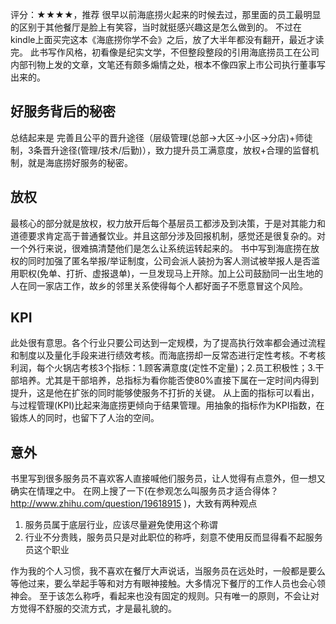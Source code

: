 评分：★★★★，推荐
很早以前海底捞火起来的时候去过，那里面的员工最明显的区别于其他餐厅是脸上有笑容，当时就挺感兴趣这是怎么做到的。
不过在kindle上面买完这本《海底捞你学不会》之后，放了大半年都没有翻开，最近才读完。
此书写作风格，初看像是纪实文学，不但整段整段的引用海底捞员工在公司内部刊物上发的文章，文笔还有颇多煽情之处，根本不像四家上市公司执行董事写出来的。
## 好服务背后的秘密
总结起来是 完善且公平的晋升途径（层级管理(总部->大区->小区->分店)+师徒制，3条晋升途径(管理/技术/后勤)），致力提升员工满意度，放权+合理的监督机制，就是海底捞好服务的秘密。
## 放权
最核心的部分就是放权，权力放开后每个基层员工都涉及到决策，于是对其能力和道德要求肯定高于普通餐饮业。并且这部分涉及回报机制，感觉还是很复杂的。对一个外行来说，很难搞清楚他们是怎么让系统运转起来的。
书中写到海底捞在放权的同时加强了匿名举报/举证制度，公司会派人装扮为客人测试被举报人是否滥用职权(免单、打折、虚报退单)，一旦发现马上开除。加上公司鼓励同一出生地的人在同一家店工作，故乡的邻里关系使得每个人都好面子不愿意冒这个风险。
## KPI
此处很有意思。各个行业只要公司达到一定规模，为了提高执行效率都会通过流程和制度以及量化手段来进行绩效考核。而海底捞却一反常态进行定性考核。不考核利润，每个火锅店考核3个指标：1.顾客满意度(定性不定量)；2.员工积极性；3.干部培养。尤其是干部培养，总指标为看你能否使80%直接下属在一定时间内得到提升，这是他在扩张的同时能够使服务不打折的关键。
从上面的指标可以看出，与过程管理(KPI)比起来海底捞更倾向于结果管理。用抽象的指标作为KPI指数，在锻炼人的同时，也留下了人治的空间。
## 意外
书里写到很多服务员不喜欢客人直接喊他们服务员，让人觉得有点意外，但一想又确实在情理之中。
在网上搜了一下(在参观怎么叫服务员才适合得体？<http://www.zhihu.com/question/19618915> )，大致有两种观点
1. 服务员属于底层行业，应该尽量避免使用这个称谓
2. 行业不分贵贱，服务员只是对此职位的称呼，刻意不使用反而显得看不起服务员这个职业

作为我的个人习惯，我不喜欢在餐厅大声说话，当服务员在远处时，一般都是要么等他过来，要么举起手等和对方有眼神接触。大多情况下餐厅的工作人员也会心领神会。
至于该怎么称呼，看起来也没有固定的规则。只有唯一的原则，不会让对方觉得不舒服的交流方式，才是最礼貌的。
